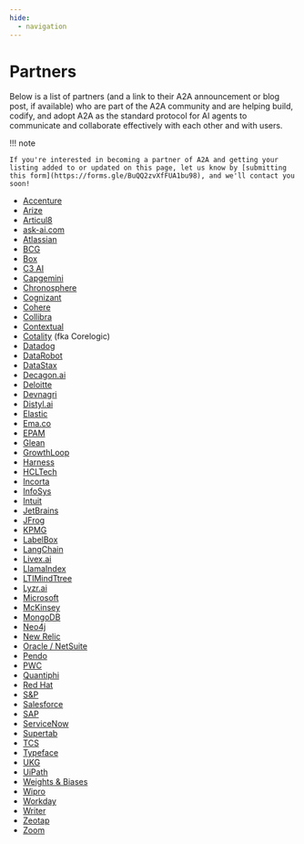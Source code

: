 ```yaml
---
hide:
  - navigation
---
```


# Partners

Below is a list of partners (and a link to their A2A announcement or blog post,
if available) who are part of the A2A community and are helping build, codify,
and adopt A2A as the standard protocol for AI agents to communicate and
collaborate effectively with each other and with users.

!!! note

    If you're interested in becoming a partner of A2A and getting your listing added to or updated on this page, let us know by [submitting this form](https://forms.gle/BuQQ2zvXfFUA1bu98), and we'll contact you soon!

- [Accenture](https://www.accenture.com)
- [Arize](https://arize.com/blog/arize-ai-and-future-of-agent-interoperability-embracing-googles-a2a-protocol/)
- [Articul8](https://www.articul8.ai/news/unleashing-the-next-frontier-of-enterprise-ai-introducing-model-mesh-dock-and-inter-lock-and-our-a2-a-partnership-with-google)
- [ask-ai.com](https://ask-ai.com)
- [Atlassian](https://www.atlassian.com)
- [BCG](https://www.bcg.com)
- [Box](https://www.box.com)
- [C3 AI](https://c3.ai)
- [Capgemini](https://www.capgemini.com)
- [Chronosphere](https://chronosphere.io)
- [Cognizant](https://www.cognizant.com)
- [Cohere](https://cohere.com)
- [Collibra](https://www.collibra.com)
- [Contextual](https://contextual.ai)
- [Cotality](https://cotality.com) (fka Corelogic)
- [Datadog](https://www.datadoghq.com)
- [DataRobot](https://www.datarobot.com)
- [DataStax](https://www.datastax.com)
- [Decagon.ai](https://decagon.ai)
- [Deloitte](https://www.prnewswire.com/news-releases/deloitte-expands-alliances-with-google-cloud-and-servicenow-to-accelerate-agentic-ai-adoption-in-the-enterprise-302423941.html)
- [Devnagri](https://devnagri.com)
- [Distyl.ai](https://distyl.ai)
- [Elastic](https://www.elastic.co)
- [Ema.co](https://ema.co)
- [EPAM](https://www.epam.com)
- [Glean](https://www.glean.com)
- [GrowthLoop](https://growthloop.com)
- [Harness](https://harness.io)
- [HCLTech](https://www.hcltech.com)
- [Incorta](https://www.incorta.com)
- [InfoSys](https://www.infosys.com)
- [Intuit](https://www.intuit.com)
- [JetBrains](https://www.jetbrains.com)
- [JFrog](https://jfrog.com)
- [KPMG](https://kpmg.com/us/en/media/news/kpmg-google-cloud-alliance-expansion-agentspace-adoption.html)
- [LabelBox](https://labelbox.com)
- [LangChain](https://www.langchain.com)
- [Livex.ai](https://livex.ai)
- [LlamaIndex](https://x.com/llama_index/status/1912949446322852185)
- [LTIMindTtree](https://www.ltimindtree.com)
- [Lyzr.ai](https://lyzr.ai)
- [Microsoft](https://www.microsoft.com/en-us/microsoft-cloud/blog/2025/05/07/empowering-multi-agent-apps-with-the-open-agent2agent-a2a-protocol/)
- [McKinsey](https://www.mckinsey.com)
- [MongoDB](https://www.mongodb.com)
- [Neo4j](https://neo4j.com)
- [New Relic](https://newrelic.com)
- [Oracle / NetSuite](https://www.oracle.com/netsuite)
- [Pendo](https://www.pendo.io)
- [PWC](https://www.pwc.com)
- [Quantiphi](https://www.quantiphi.com)
- [Red Hat](https://www.redhat.com)
- [S&P](https://www.spglobal.com)
- [Salesforce](https://www.salesforce.com)
- [SAP](https://news.sap.com/2025/04/sap-google-cloud-enterprise-ai-open-agent-collaboration-model-choice-multimodal-intelligence/)
- [ServiceNow](https://www.servicenow.com)
- [Supertab](https://www.supertab.co/post/supertab-connect-partners-with-google-cloud-to-enable-ai-agents)
- [TCS](https://www.tcs.com)
- [Typeface](https://typeface.ai)
- [UKG](https://www.ukg.com)
- [UiPath](https://www.uipath.com/newsroom/uipath-launches-first-enterprise-grade-platform-for-agentic-automation)
- [Weights & Biases](https://wandb.ai/wandb_fc/product-announcements-fc/reports/Powering-Agent-Collaboration-Weights-Biases-Partners-with-Google-Cloud-on-Agent2Agent-Interoperability-Protocol---VmlldzoxMjE3NDg3OA)
- [Wipro](https://www.wipro.com)
- [Workday](https://www.workday.com)
- [Writer](https://writer.com)
- [Zeotap](https://www.zeotap.com)
- [Zoom](https://www.zoom.us)
